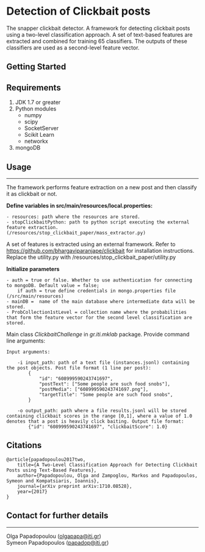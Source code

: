 # Detection of Clickbait posts #

The snapper clickbait detector.
A framework for detecting clickbait posts using a two-level classification approach. A set of text-based features are extracted and combined for training 65 classifiers. The outputs of these classifiers are used as a second-level feature vector.

## Getting Started ##

## Requirements ##

1. JDK 1.7 or greater
2. Python modules
	- numpy
	- scipy
	- SocketServer
	- Scikit Learn
	- networkx
3. mongoDB

## Usage
------------------
The framework performs feature extraction on a new post and then classify it as clickbait or not. 

**Define variables in src/main/resources/local.properties:** <br />

	- resources: path where the resources are stored.
	- stopClickbaitPython: path to python script executing the external feature extraction. (/resources/stop_clickbait_paper/mass_extractor.py)
	
A set of features is extracted using an external framework. Refer to https://github.com/bhargaviparanjape/clickbait for installation instructions. Replace the utility.py with /resources/stop_clickbait_paper/utility.py

**Initialize parameters** <br />

	- auth = true or false. Whether to use authentication for connecting to mongoDB. Default value = false;
		if auth = true define credentials in mongo.properties file (/src/main/resources)
	- mainDB =  name of the main database where intermediate data will be stored.
	- ProbCollection1stLevel = collection name where the probabilities that form the feature vector for the second level classification are stored.
	

Main class *ClickbaitChallenge* in *gr.iti.mklab* package. Provide command line arguments:

	Input arguments:

		-i input_path: path of a text file (instances.jsonl) containing the post objects. Post file format (1 line per post):
			{
				"id": "608999590243741697",
				"postText": ["Some people are such food snobs"],
				"postMedia": ["608999590243741697.png"],
				"targetTitle": "Some people are such food snobs",
			}     

	 	-o output_path: path where a file results.jsonl will be stored containing clickbait scores in the range [0,1], where a value of 1.0 denotes that a post is heavily click baiting. Output file format:
			{"id": "608999590243741697", "clickbaitScore": 1.0}

## Citations

	@article{papadopoulou2017two,
		title={A Two-Level Classification Approach for Detecting Clickbait Posts using Text-Based Features},
		author={Papadopoulou, Olga and Zampoglou, Markos and Papadopoulos, Symeon and Kompatsiaris, Ioannis},
		journal={arXiv preprint arXiv:1710.08528},
		year={2017}
	}
		
## Contact for further details
------------------
Olga Papadopoulou (<olgapapa@iti.gr>) <br />
Symeon Papadopoulos (<papadop@iti.gr>)
